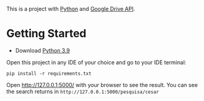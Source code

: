 This is a project with [Python](https://www.python.org/downloads/) and [Google Drive API](https://console.cloud.google.com/apis/library/drive.googleapis.com?id=e44a1596-da14-427c-9b36-5eb6acce3775&project=projeto-313518&hl=pt-br&supportedpurview=project).

# Getting Started
* Download [Python 3.9](https://www.python.org/downloads/)

Open this project in any IDE of your choice and go to your IDE terminal:
~~~
pip install -r requirements.txt
~~~
Open http://127.0.0.1:5000/ with your browser to see the result.
You can see the search returns in `http://127.0.0.1:5000/pesquisa/cesar`
